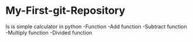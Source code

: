 # My-First-git-Repository
Is is simple calculator in python
  -Function
    -Add function 
    -Subtract function
    -Multiply function
    -Divided function
